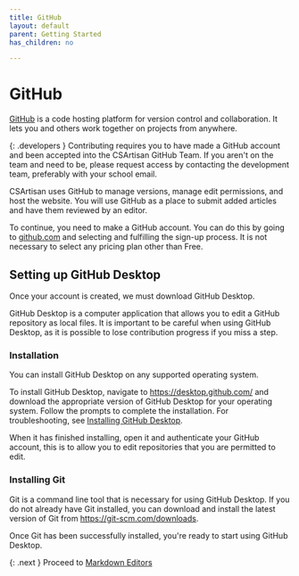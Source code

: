 ```yaml
---
title: GitHub
layout: default
parent: Getting Started
has_children: no

---
```

# GitHub

[GitHub](https://github.com) is a code hosting platform for version control and collaboration. It lets you and others work together on projects from anywhere.

{: .developers }
Contributing requires you to have made a GitHub account and been accepted into the CSArtisan GitHub Team. If you aren't on the team and need to be, please request access by contacting the development team, preferably with your school email.

CSArtisan uses GitHub to manage versions, manage edit permissions, and host the website. You will use GitHub as a place to submit added articles and have them reviewed by an editor. 

To continue, you need to make a GitHub account. You can do this by going to [github.com](https://github.com) and selecting and fulfilling the sign-up process. It is not necessary to select any pricing plan other than Free.

## Setting up GitHub Desktop

Once your account is created, we must download GitHub Desktop.

GitHub Desktop is a computer application that allows you to edit a GitHub repository as local files. It is important to be careful when using GitHub Desktop, as it is possible to lose contribution progress if you miss a step. 

### Installation

You can install GitHub Desktop on any supported operating system.

To install GitHub Desktop, navigate to https://desktop.github.com/ and download the appropriate version of GitHub Desktop for your operating system. Follow the prompts to complete the installation. For troubleshooting, see [Installing GitHub Desktop](https://docs.github.com/en/desktop/installing-and-configuring-github-desktop/installing-and-authenticating-to-github-desktop/installing-github-desktop).

When it has finished installing, open it and authenticate your GitHub account, this is to allow you to edit repositories that you are permitted to edit.

### Installing Git

Git is a command line tool that is necessary for using GitHub Desktop. If you do not already have Git installed, you can download and install the latest version of Git from https://git-scm.com/downloads.

Once Git has been successfully installed, you're ready to start using GitHub Desktop.

{: .next }
Proceed to [Markdown Editors](md/md-editors.html)